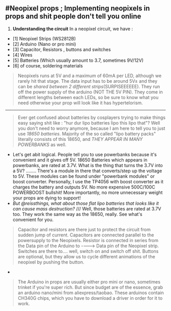 #Neopixel props ;
Implementing neopixels in props and shit people don't tell you online
-----------------------------------------------------------------------------------------------
1. **Understanding the circuit**
In a neopixel circuit, we have :
- [1] Neopixel Strips (WS2812B)
- [2] Arduino (Nano or pro mini)
- [3] Capacitor, Resistors , buttons and switches
- [4] Wires
- [5] Batteries (Which usually amount to 3.7, sometimes 9V/12V)
- [6] of course, soldering materials

>Neopixels runs at 5V and a maximum of 60mA per LED, although we rarely hit that stage. The data input has to be around 5V± and they can be _*shared between 2 different strips*_(SURPISEEEEEE). They run off the power supply of the arduino (NOT THE 5V PIN). They come in different lengths between each LEDs, so be sure to know what you need otherwise your prop will look like it has hypertelorism.
----------------------
>Ever get confused about batteries by cosplayers trying to make things easy saying shit like : "hur dur lipo batteries lipo this lipo that"? Well you don't need to worry anymore, because I am here to tell you to just use _18650 batteries_. Majority of the so called "lipo battery packs" literally consists of this 18650, and _*THEY APPEAR IN MANY POWERBANKS*_ as well. 
- Let's get abit logical. People tell you to use powerbanks because it's convenient and it gives off 5V. 18650 Batteries which appears in powerbanks, are rated at 3.7V. What is the thing that turns the 3.7V into a 5V? ........ There's a module in there that converts/step up the voltage to 5V. These modules can be found under "powerbank modules" or boost converter. Personally, I use the TP4056 with boost converter as it charges the battery and outputs 5V. No more expensive 500C/100C POWERBOOST bullshit! More importantly, no more unnecessary weight your props are dying to support!
- *But @reissthings, what about those flat lipo batteries that looks like it can cause mass destruction?* /// Well, those batteries are rated at 3.7V too. They work the same way as the 18650, really. See what's convenient for you.
>Capacitor and resistors are there just to protect the circuit from sudden jump of current. Capacitors are connected parallel to the powersupply to the Neopixels. Resistor is connected in series from the Data pin of the Arduino to ----> Data pin of the Neopixel strip. Switches are there to.... well, switch on and switch off shit. Buttons are optional, but they allow us to cycle different animations of the neopixel by pushing the button.
-
> The Arduino in props are usually either pro mini or nano, sometimes trinket if you're super rich. But since budget are of the essence, grab an arduino nano/mini from aliexpress/taobao. These arduinos contain CH340G chips, which you have to download a driver in order for it to work. 
